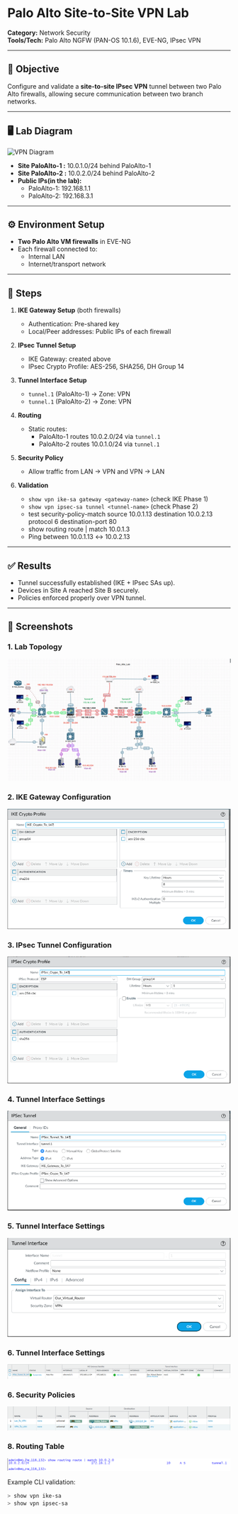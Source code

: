 # Palo Alto Site-to-Site VPN Lab

**Category:** Network Security  
**Tools/Tech:** Palo Alto NGFW (PAN-OS 10.1.6), EVE-NG, IPsec VPN

---

## 🎯 Objective
Configure and validate a **site-to-site IPsec VPN** tunnel between two Palo Alto firewalls, allowing secure communication between two branch networks.

---

## 🖥 Lab Diagram
![VPN Diagram](../assets/diagrams/palo-vpn.png)

- **Site PaloAlto-1 :** 10.0.1.0/24 behind PaloAlto-1 
- **Site PaloAlto-2 :** 10.0.2.0/24 behind PaloAlto-2  
- **Public IPs(in the lab):**  
  - PaloAlto-1: 192.168.1.1  
  - PaloAlto-2: 192.168.3.1  

---

## ⚙️ Environment Setup
- **Two Palo Alto VM firewalls** in EVE-NG  
- Each firewall connected to:  
  - Internal LAN  
  - Internet/transport network  

---

## 📝 Steps
1. **IKE Gateway Setup** (both firewalls)  
   - Authentication: Pre-shared key  
   - Local/Peer addresses: Public IPs of each firewall  

2. **IPsec Tunnel Setup**  
   - IKE Gateway: created above  
   - IPsec Crypto Profile: AES-256, SHA256, DH Group 14  

3. **Tunnel Interface Setup**  
   - `tunnel.1` (PaloAlto-1) → Zone: VPN  
   - `tunnel.1` (PaloAlto-2) → Zone: VPN  

4. **Routing**  
   - Static routes:  
     - PaloAlto-1 routes 10.0.2.0/24 via `tunnel.1`  
     - PaloAlto-2 routes 10.0.1.0/24 via `tunnel.1`  

5. **Security Policy**  
   - Allow traffic from LAN → VPN and VPN → LAN  

6. **Validation**  
   - `show vpn ike-sa gateway <gateway-name>` (check IKE Phase 1)  
   - `show vpn ipsec-sa tunnel <tunnel-name>` (check Phase 2)
   -  test security-policy-match source 10.0.1.13 destination 10.0.2.13 protocol 6 destination-port 80
   -  show routing route | match 10.0.1.3
   - Ping between 10.0.1.13 ↔ 10.0.2.13  

---

## ✅ Results
- Tunnel successfully established (IKE + IPsec SAs up).  
- Devices in Site A reached Site B securely.  
- Policies enforced properly over VPN tunnel.  

---

## 📸 Screenshots
### 1. Lab Topology
![Lab Diagram](../assets/screenshots/palo-vpn-topology.png)

### 2. IKE Gateway Configuration
![IKE Config](../assets/screenshots/palo-vpn-ike.png)

### 3. IPsec Tunnel Configuration
![IPsec Config](../assets/screenshots/palo-vpn-ipsec.png)

### 4. Tunnel Interface Settings
![Tunnel Interface Config](../assets/screenshots/palo-vpn-tunnel-config.png)

### 5. Tunnel Interface Settings
![Tunnel Interface Interface](../assets/screenshots/palo-vpn-tunnel-interface.png)

### 6. Tunnel Interface Settings
![Tunnel Interface Status](../assets/screenshots/palo-vpn-tunnel-status.png)

### 6. Security Policies
![Policies](../assets/screenshots/palo-vpn-policy.png)

### 8. Routing Table
![Routing](../assets/screenshots/palo-vpn-route.png)


Example CLI validation:  
```bash
> show vpn ike-sa
> show vpn ipsec-sa
